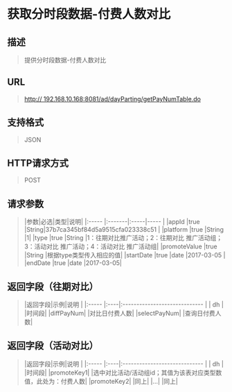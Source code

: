 # 获取分时段数据-付费人数对比## 描述
> 提供分时段数据-付费人数对比

## URL
> [http:// 192.168.10.168:8081/ad/dayParting/getPayNumTable.do](http://dataviewer.ilongyuan.com.cn/ad/dayParting/getPayNumTable.do)

## 支持格式
> JSON

## HTTP请求方式
> POST

## 请求参数
> |参数|必选|类型|说明|
|:-----  |:-------|:-----|-----                               |
|appId  |true    |String|37b7ca345bf84d5a9515cfa023338c51  |
|platform    |true    |String   |1| 
|type    |true    |String   |1：往期对比推广活动；2：往期对比 推广活动组；3：活动对比 推广活动；4：活动对比 推广活动组| 
|promoteValue    |true    |String   |根据type类型传入相应的值|
|startDate    |true    |date   |2017-03-05 |
|endDate    |true    |date   |2017-03-05|   


## 返回字段（往期对比）
> |返回字段|示例|说明                              |
|:-----   |:----|:-----------------------------    |
| dh    |  |时间段|
|diffPayNum|  |对比日付费人数|
|selectPayNum|  |查询日付费人数|

## 返回字段（活动对比）
> |返回字段|示例|说明                              |
|:-----   |:----|:-----------------------------    |
| dh    |  |时间段|
|promoteKey1|  |选中对比活动/活动组id；其值为该表对应类型数值，此处为：付费人数|
|promoteKey2|  |同上|
|...|  |同上|

